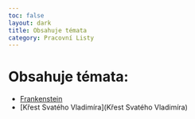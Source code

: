 ```yaml
---
toc: false
layout: dark
title: Obsahuje témata  
category: Pracovní Listy 
---
```


# Obsahuje témata: 

* [Frankenstein](Frankenstein) 
* [Křest Svatého Vladimíra](Křest Svatého Vladimíra) 
